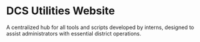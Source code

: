 # DCS Utilities Website

A centralized hub for all tools and scripts developed by interns, designed to assist administrators with essential district operations.